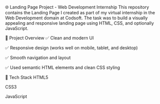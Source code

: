 🌐 Landing Page Project - Web Development Internship
This repository contains the Landing Page I created as part of my virtual internship in the Web Development domain at Codsoft. The task was to build a visually appealing and responsive landing page using HTML, CSS, and optionally JavaScript.

🚀 Project Overview
✅ Clean and modern UI

✅ Responsive design (works well on mobile, tablet, and desktop)

✅ Smooth navigation and layout

✅ Used semantic HTML elements and clean CSS styling

📌 Tech Stack
HTML5

CSS3

JavaScript
